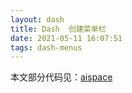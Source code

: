 ```yaml
---
layout: dash
title: Dash  创建菜单栏
date: 2021-05-11 16:07:51
tags: dash-menus
---
```


本文部分代码见：[aispace](https://github.com/xinetzone/aispace)